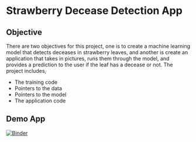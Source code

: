 # Strawberry Decease Detection App


## Objective

There are two objectives for this project, one is to create a machine learning model 
that detects deceases in strawberry leaves, and another is create an application that 
takes in pictures, runs them through the model, and provides a prediction to the user if 
the leaf has a decease or not. The project includes,
- The training code
- Pointers to the data
- Pointers to the model
- The application code


## Demo App

[![Binder](https://mybinder.org/badge_logo.svg)](https://mybinder.org/v2/gh/ramonpzg/strawberry_leafs/HEAD?labpath=voila%2Frender%2Fdemo_app.ipynb)